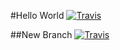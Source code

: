 #Hello World
[![Travis](https://img.shields.io/travis/androidatl/HelloWorld/master.svg?style=flat-square)](https://travis-ci.org/androidatl/HelloWorld)


##New Branch
[![Travis](https://img.shields.io/travis/androidatl/HelloWorld/new_branch.svg?style=flat-square)](https://travis-ci.org/androidatl/HelloWorld)
